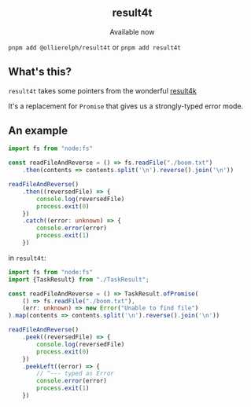 <h2 align="center">result4t</h2>

<p align="center">
Available now
</p>

`pnpm add @ollierelph/result4t` or `pnpm add result4t`

## What's this?

`result4t` takes some pointers from the wonderful [result4k](https://github.com/fork-handles/forkhandles/tree/trunk/result4k)

It's a replacement for `Promise` that gives us a strongly-typed error mode.

## An example

```typescript
import fs from "node:fs"

const readFileAndReverse = () => fs.readFile("./boom.txt")
    .then(contents => contents.split('\n').reverse().join('\n'))

readFileAndReverse()
    .then((reversedFile) => {
        console.log(reversedFile)
        process.exit(0)
    })
    .catch((error: unknown) => {
        console.error(error)
        process.exit(1)
    })
```

in `result4t`:

```typescript
import fs from "node:fs"
import {TaskResult} from "./TaskResult";

const readFileAndReverse = () => TaskResult.ofPromise(
    () => fs.readFile("./boom.txt"),
    (err: unknown) => new Error("Unable to find file")
).map(contents => contents.split('\n').reverse().join('\n'))

readFileAndReverse()
    .peek((reversedFile) => {
        console.log(reversedFile)
        process.exit(0)
    })
    .peekLeft((error) => {
        // ^--- typed as Error
        console.error(error)
        process.exit(1)
    })
```
